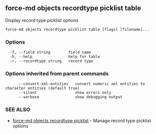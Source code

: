 ## force-md objects recordtype picklist table

Display record type picklist options

```
force-md objects recordtype picklist table [flags] [filename]...
```

### Options

```
  -f, --field string        field name
  -h, --help                help for table
  -r, --recordtype string   record type
```

### Options inherited from parent commands

```
      --convert-xml-entities   convert numeric xml entities to character entities (default true)
      --silent                 show errors only
      --verbose                show debugging output
```

### SEE ALSO

* [force-md objects recordtype picklist](force-md_objects_recordtype_picklist.md)	 - Manage record type picklist options

